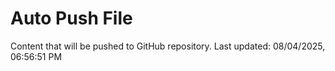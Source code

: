 # Auto Push File

Content that will be pushed to GitHub repository.
Last updated: 08/04/2025, 06:56:51 PM